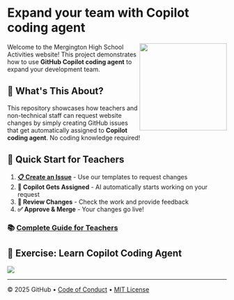 # Expand your team with Copilot coding agent

<img src="https://octodex.github.com/images/Professortocat_v2.png" align="right" height="200px" />

Welcome to the Mergington High School Activities website! This project demonstrates how to use **GitHub Copilot coding agent** to expand your development team.

## 🤖 What's This About?

This repository showcases how teachers and non-technical staff can request website changes by simply creating GitHub issues that get automatically assigned to **Copilot coding agent**. No coding knowledge required!

## 🚀 Quick Start for Teachers

1. **[📋 Create an Issue](../../issues/new/choose)** - Use our templates to request changes
2. **🤖 Copilot Gets Assigned** - AI automatically starts working on your request  
3. **👀 Review Changes** - Check the work and provide feedback
4. **✅ Approve & Merge** - Your changes go live!

### 📚 [Complete Guide for Teachers](docs/copilot-guide-for-teachers.md)

## 🎯 Exercise: Learn Copilot Coding Agent

[![](https://img.shields.io/badge/Go%20to%20Exercise-%E2%86%92-1f883d?style=for-the-badge&logo=github&labelColor=197935)](https://github.com/sonnyquinn24/Rebel-By-Nature/issues/1)

---

&copy; 2025 GitHub &bull; [Code of Conduct](https://www.contributor-covenant.org/version/2/1/code_of_conduct/code_of_conduct.md) &bull; [MIT License](https://gh.io/mit)

